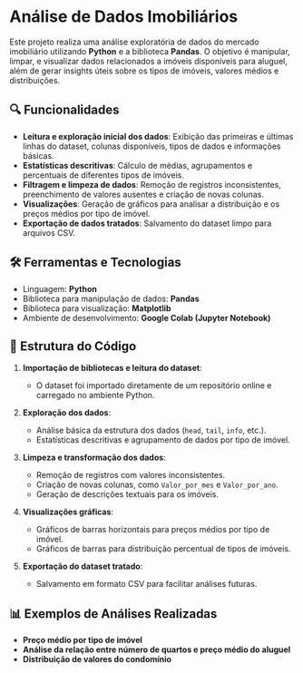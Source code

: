# Análise de Dados Imobiliários

Este projeto realiza uma análise exploratória de dados do mercado imobiliário utilizando **Python** e a biblioteca **Pandas**. 
O objetivo é manipular, limpar, e visualizar dados relacionados a imóveis disponíveis para aluguel, além de gerar insights úteis sobre os tipos de imóveis, valores médios e distribuições.

## 🔍 Funcionalidades

- **Leitura e exploração inicial dos dados**: Exibição das primeiras e últimas linhas do dataset, colunas disponíveis, tipos de dados e informações básicas.
- **Estatísticas descritivas**: Cálculo de médias, agrupamentos e percentuais de diferentes tipos de imóveis.
- **Filtragem e limpeza de dados**: Remoção de registros inconsistentes, preenchimento de valores ausentes e criação de novas colunas.
- **Visualizações**: Geração de gráficos para analisar a distribuição e os preços médios por tipo de imóvel.
- **Exportação de dados tratados**: Salvamento do dataset limpo para arquivos CSV.

## 🛠️ Ferramentas e Tecnologias

- Linguagem: **Python**
- Biblioteca para manipulação de dados: **Pandas**
- Biblioteca para visualização: **Matplotlib**
- Ambiente de desenvolvimento: **Google Colab (Jupyter Notebook)**

## 📂 Estrutura do Código

1. **Importação de bibliotecas e leitura do dataset**:
   - O dataset foi importado diretamente de um repositório online e carregado no ambiente Python.

2. **Exploração dos dados**:
   - Análise básica da estrutura dos dados (`head`, `tail`, `info`, etc.).
   - Estatísticas descritivas e agrupamento de dados por tipo de imóvel.

3. **Limpeza e transformação dos dados**:
   - Remoção de registros com valores inconsistentes.
   - Criação de novas colunas, como `Valor_por_mes` e `Valor_por_ano`.
   - Geração de descrições textuais para os imóveis.

4. **Visualizações gráficas**:
   - Gráficos de barras horizontais para preços médios por tipo de imóvel.
   - Gráficos de barras para distribuição percentual de tipos de imóveis.

5. **Exportação do dataset tratado**:
   - Salvamento em formato CSV para facilitar análises futuras.

## 📊 Exemplos de Análises Realizadas

- **Preço médio por tipo de imóvel**
- **Análise da relação entre número de quartos e preço médio do aluguel**
- **Distribuição de valores do condomínio** 
